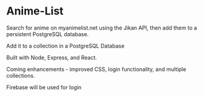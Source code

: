 # Anime-List
Search for anime on myanimelist.net using the Jikan API, then add them to a persistent PostgreSQL database.

Add it to a collection in a PostgreSQL Database

Built with Node, Express, and React.

Coming enhancements - improved CSS, login functionality, and multiple collections.

Firebase will be used for login
